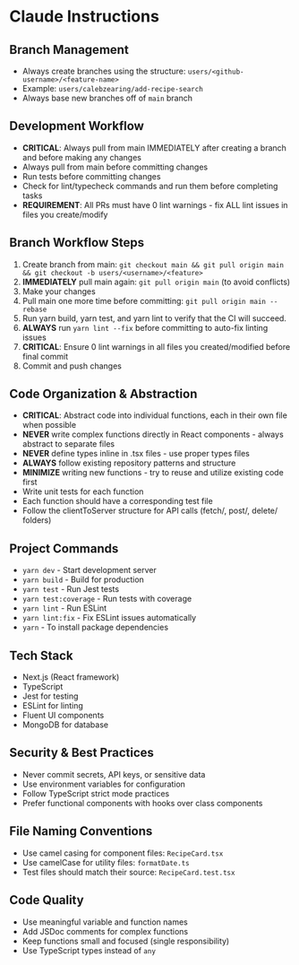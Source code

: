 # Claude Instructions

## Branch Management

- Always create branches using the structure: `users/<github-username>/<feature-name>`
- Example: `users/calebzearing/add-recipe-search`
- Always base new branches off of `main` branch

## Development Workflow

- **CRITICAL**: Always pull from main IMMEDIATELY after creating a branch and before making any changes
- Always pull from main before committing changes
- Run tests before committing changes
- Check for lint/typecheck commands and run them before completing tasks
- **REQUIREMENT**: All PRs must have 0 lint warnings - fix ALL lint issues in files you create/modify

## Branch Workflow Steps

1. Create branch from main: `git checkout main && git pull origin main && git checkout -b users/<username>/<feature>`
2. **IMMEDIATELY** pull main again: `git pull origin main` (to avoid conflicts)
3. Make your changes
4. Pull main one more time before committing: `git pull origin main --rebase`
5. Run yarn build, yarn test, and yarn lint to verify that the CI will succeed.
6. **ALWAYS** run `yarn lint --fix` before committing to auto-fix linting issues
7. **CRITICAL**: Ensure 0 lint warnings in all files you created/modified before final commit
8. Commit and push changes

## Code Organization & Abstraction

- **CRITICAL**: Abstract code into individual functions, each in their own file when possible
- **NEVER** write complex functions directly in React components - always abstract to separate files
- **NEVER** define types inline in .tsx files - use proper types files  
- **ALWAYS** follow existing repository patterns and structure
- **MINIMIZE** writing new functions - try to reuse and utilize existing code first
- Write unit tests for each function
- Each function should have a corresponding test file
- Follow the clientToServer structure for API calls (fetch/, post/, delete/ folders)

## Project Commands

- `yarn dev` - Start development server
- `yarn build` - Build for production
- `yarn test` - Run Jest tests
- `yarn test:coverage` - Run tests with coverage
- `yarn lint` - Run ESLint
- `yarn lint:fix` - Fix ESLint issues automatically
- `yarn` - To install package dependencies

## Tech Stack

- Next.js (React framework)
- TypeScript
- Jest for testing
- ESLint for linting
- Fluent UI components
- MongoDB for database

## Security & Best Practices

- Never commit secrets, API keys, or sensitive data
- Use environment variables for configuration
- Follow TypeScript strict mode practices
- Prefer functional components with hooks over class components

## File Naming Conventions

- Use camel casing for component files: `RecipeCard.tsx`
- Use camelCase for utility files: `formatDate.ts`
- Test files should match their source: `RecipeCard.test.tsx`

## Code Quality

- Use meaningful variable and function names
- Add JSDoc comments for complex functions
- Keep functions small and focused (single responsibility)
- Use TypeScript types instead of `any`
